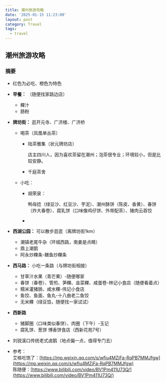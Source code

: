 ```yaml
---
title: 潮州旅游攻略
date: '2025-01-15 11:23:00'
layout: post
category: Travel
tags:
  - travel
---
```


## 潮州旅游攻略

### 摘要

* <span data-type="text" style="color: var(--b3-font-color13);">红色</span>为必吃、<span data-type="text" style="color: var(--b3-font-color5);">橙色</span>为特色
* **早餐：** （随便找家路边店）

  * 粿汁
  * 肠粉
* **牌坊街：** 逛开元寺、广济楼、广济桥

  * 喝茶（凤凰单丛茶）

    * <span data-type="text" style="color: var(--b3-font-color13);">陆茶雅集（状元牌坊店）</span>

      店主四川人，因为喜欢茶留在潮州；泡茶很专业；环境较小，但是比较安静。
    * 千庭茶舍
  * 小吃：

    * <span data-type="text" style="color: var(--b3-font-color13);">胡荣泉：</span>

      <span data-type="text" style="color: var(--b3-font-color13);">鸭母捻（绿豆沙、红豆沙、芋泥）、潮州酥饼（陈皮、香黄）</span>、<span data-type="text" style="color: var(--b3-font-color5);">春饼（炸大春卷）、腐乳饼（口味像鸡仔饼、外带配茶）、</span>猪肉云吞饺
    * ‍
* **西湖公园：** 可以散步逛逛（离牌坊街1km）

  * <span data-type="text" style="color: var(--b3-font-color13);">潮镇老尾牛杂</span>（环城西路，南姜是点睛）
  * <span data-type="text" style="color: var(--b3-font-color13);">鼎上潮鹅</span>
  * 阿永炒粿条-鳝鱼炒粿条
* **西马路：** 小吃一条路​（与牌坊街相接）

  * <span data-type="text" style="color: var(--b3-font-color13);">甘草汁水果（青芒果）</span>-随便哪家
  * <span data-type="text" style="color: var(--b3-font-color13);">春饼（春卷）</span>、<span data-type="text" style="color: var(--b3-font-color5);">管煎、笋粿、韭菜粿、咸蛋卷</span>-林记小食店（随便看着点）
  * <span data-type="text" style="color: var(--b3-font-color5);">糯米灌猪肠、咸水粿</span>-伟记小食店
  * <span data-type="text" style="color: var(--b3-font-color5);">鱼饺、鱼面、鱼丸</span>-十八曲老二鱼饺
  * 无米粿（绿豆馅，随便找一家试试）
* **西新路**

  * 猪脚圈（口味类似春饼）、肉圈（下午）-玉记
  * 腐乳饼、葱饼 博香饼食店（西新花苑7号）
* <span data-type="text" style="color: var(--b3-font-color13);">刘锐溪口传统老式卤鹅</span>（地点偏一点，值得专门去）
* 参考：  
  艾格吃饱了：[https://mp.weixin.qq.com/s/wfiu4MZjFa-RqPB7MMJfgw](https://mp.weixin.qq.com/s/wfiu4MZjFa-RqPB7MMJfgw)  
  陈随便：[https://www.bilibili.com/video/BV1Pm411U73Q/](https://www.bilibili.com/video/BV1Pm411U73Q/)
